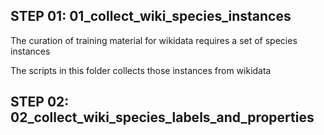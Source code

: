 ## **STEP 01:** 01_collect_wiki_species_instances

The curation of training material for wikidata requires a set of species instances

The scripts in this folder collects those instances from wikidata 

## **STEP 02:** 02_collect_wiki_species_labels_and_properties





